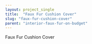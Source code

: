 ```yaml
---
layout: project_single
title:  "Faux Fur Cushion Cover"
slug: "faux-fur-cushion-cover"
parent: "interior-faux-fur-on-budget"
---
```

Faux Fur Cushion Cover